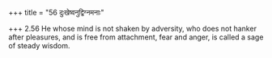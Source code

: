 +++
title = "56 दुःखेष्वनुद्विग्नमनाः"

+++
2.56 He whose mind is not shaken by adversity, who does not hanker after
pleasures, and is free from attachment, fear and anger, is called a sage
of steady wisdom.
